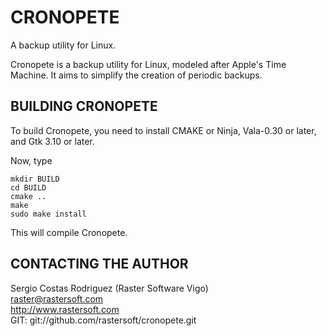 # CRONOPETE

A backup utility for Linux.

Cronopete is a backup utility for Linux, modeled after Apple's Time Machine. It aims to simplify the creation of periodic backups.

## BUILDING CRONOPETE

To build Cronopete, you need to install CMAKE or Ninja, Vala-0.30 or later, and Gtk 3.10 or later.

Now, type

    mkdir BUILD
    cd BUILD
    cmake ..
    make
    sudo make install

This will compile Cronopete.


## CONTACTING THE AUTHOR

Sergio Costas Rodriguez (Raster Software Vigo)  
raster@rastersoft.com  
http://www.rastersoft.com  
GIT: git://github.com/rastersoft/cronopete.git  
